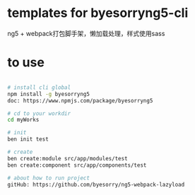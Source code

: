 # templates for byesorryng5-cli
ng5 + webpack打包脚手架，懒加载处理，样式使用sass

# to use

```bash

# install cli global
npm install -g byesorryng5
doc: https://www.npmjs.com/package/byesorryng5

# cd to your workdir
cd myWorks

# init
ben init test

# create
ben create:module src/app/modules/test
ben create:component src/app/components/test

# about how to run project
gitHub: https://github.com/byesorry/ng5-webpack-lazyload